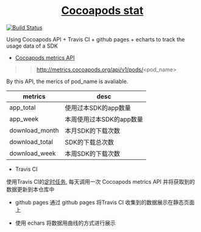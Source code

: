 <h1 align="center" ><a href="https://pengbins.github.io/CocoapodStat">Cocoapods stat</a></h1>

[![Build Status](https://travis-ci.org/pengbins/CocoapodStat.svg?branch=master)](https://travis-ci.org/pengbins/CocoapodStat)

Using Cocoapods API + Travis CI + github pages + echarts to track the usage data of a SDK

* [Cocoapods metrics API](http://blog.cocoapods.org/metrics-api/)

>> http://metrics.cocoapods.org/api/v1/pods/<pod_name>

By this API, the merics of pod_name is avaliable.

| metrics | desc | 
| -- | -- |
| app_total | 使用过本SDK的app数量 |
| app_week| 本周使用过本SDK的app数量 |
| download_month| 本月SDK的下载次数 |
| download_total| SDK的下载总次数 |
| download_week| 本周SDK的下载次数 |

* Travis CI

使用Travis CI的[定时任务](https://docs.travis-ci.com/user/cron-jobs/), 每天调用一次 Cocoapods metrics API
并将获取到的数据更新到本仓库中

* github pages
通过 github pages 将Travis CI 收集到的数据展示在静态页面上

* 使用 echars 将数据用曲线的方式进行展示


